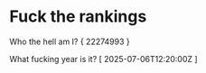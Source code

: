 # Fuck the rankings

Who the hell am I?
{ 22274993 }

What fucking year is it?
[ 2025-07-06T12:20:00Z ]
